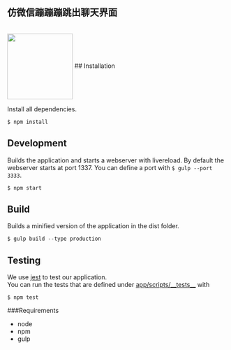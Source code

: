## 仿微信蹦蹦蹦跳出聊天界面
<br />
<image  width="150" align="center" src="https://github.com/fiowind/h5-wechat/blob/master/app/images/6.pic.jpg" >
## Installation

Install all dependencies. 

```
$ npm install
```


## Development

Builds the application and starts a webserver with livereload. By default the webserver starts at port 1337.
You can define a port with `$ gulp --port 3333`.

```
$ npm start
```

## Build

Builds a minified version of the application in the dist folder.

```
$ gulp build --type production
```

## Testing

We use [jest](http://facebook.github.io/jest/) to test our application.<br />
You can run the tests that are defined under [app/scripts/\_\_tests__](./app/scripts/__tests__) with

```
$ npm test

```
###Requirements
* node
* npm
* gulp
